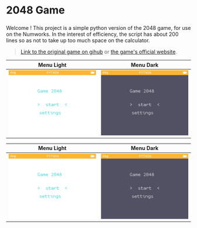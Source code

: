 # 2048 Game

###
Welcome ! This project is a simple python version of the 2048 game, for use on the Numworks. In the interest of efficiency, the script has about 200 lines so as not to take up too much space on the calculator.  

> [Link to the original game on gihub](https://github.com/gabrielecirulli/2048) or
[the game's official website](https://jeu2048.fr/).

Menu Light | Menu Dark
:---: | :---:
![menu_light](.\pictures\menu_light.png) | ![menu_light](.\pictures\menu_dark.png)


<table>
    <thead>
        <tr>
            <th align="center">Menu Light</th>
            <th align="center">Menu Dark</th>
        </tr>
    </thead>
    <tbody>
        <tr>
            <td> <img src=".\pictures\menu_light.png"> </td>
            <td> <img src=".\pictures\menu_dark.png"> </td>
        </tr>
    </tbody>
</table>